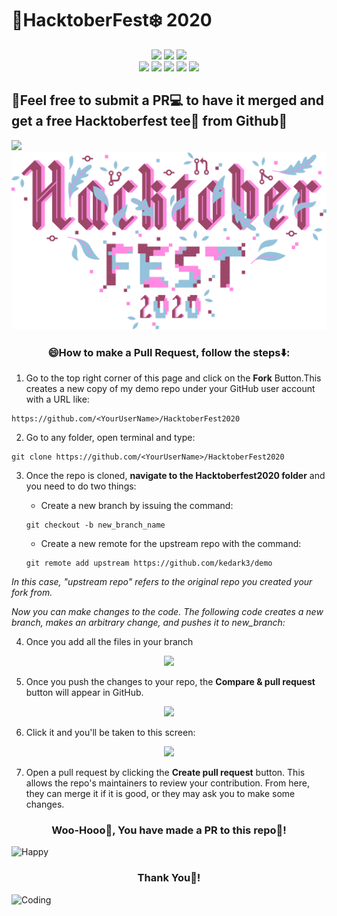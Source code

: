 # 🤗HacktoberFest❄️ 2020
<p align='center'> 
 <img src="https://img.shields.io/badge/-Hacktoberfest-brightgreen?style=for-the-badge" /></a>
 <img src="https://forthebadge.com/images/badges/built-with-love.svg" /></a>
 <img src="https://img.shields.io/badge/-By%20Swarnabha%20Das-yellow?style=for-the-badge" /></a><br>
  <img src="https://img.shields.io/github/issues/sd2001/HacktoberFest2020?style=for-the-badge" /></a>
 <img src="https://img.shields.io/github/stars/sd2001/Hacktoberfest2020%22%3E?style=for-the-badge" /></a>
 <img src="https://img.shields.io/github/forks/sd2001/HacktoberFest2020?style=for-the-badge" /></a>
 <img src="https://img.shields.io/github/contributors/sd2001/HacktoberFest2020?style=for-the-badge" /></a>
 <img src="https://img.shields.io/github/license/sd2001/HacktoberFest2020?style=for-the-badge" /></a>
</p>
<p align="center">
<h2>🤗Feel free to submit a PR💻 to have it merged and get a free Hacktoberfest tee👕 from Github🔮</h2> 

 <img src="https://github.com/sd2001/HacktoberFest2020/blob/master/2.png" /></a>
 <img src="https://github.com/sd2001/HacktoberFest2020/blob/master/1.svg" /></a>
 
</p>
 
### <p align="center">😄How to make a Pull Request, follow the steps⬇️:</p>

1. Go to the top right corner of this page and click on the **Fork** Button.This creates a new copy of my demo repo under your GitHub user account with a URL like:
```
https://github.com/<YourUserName>/HacktoberFest2020
```
2. Go to any folder, open terminal and type:
```
git clone https://github.com/<YourUserName>/HacktoberFest2020
```
3. Once the repo is cloned, **navigate to the Hacktoberfest2020 folder** and you need to do two things:

   - Create a new branch by issuing the command:
   
   ```
   git checkout -b new_branch_name
   ```
   - Create a new remote for the upstream repo with the command:

   ```
   git remote add upstream https://github.com/kedark3/demo
   ```
*In this case, "upstream repo" refers to the original repo you created your fork from.*

*Now you can make changes to the code. The following code creates a new branch, makes an arbitrary change, and pushes it to new_branch:*

4. Once you add all the files in your branch

<p align='center'> 
 <img src="https://github.com/sd2001/HacktoberFest2020/blob/master/3.png" /></a>
 </p>
 
5. Once you push the changes to your repo, the **Compare & pull request** button will appear in GitHub.

<p align='center'> 
 <img src="https://github.com/sd2001/HacktoberFest2020/blob/master/4.png" /></a>
 </p>
 
6. Click it and you'll be taken to this screen:

<p align='center'> 
 <img src="https://github.com/sd2001/HacktoberFest2020/blob/master/5.png" /></a>
 </p>

7. Open a pull request by clicking the **Create pull request** button. This allows the repo's maintainers to review your contribution. From here, they can merge it if it is good, or they may ask you to make some changes.

### <p align="center">**Woo-Hooo🎉, You have made a PR to this repo🥳!**

![Happy](https://media.giphy.com/media/BQAk13taTaKYw/giphy.gif)

</p>

### <p align="center">**Thank You💜!**
 
![Coding](https://media.giphy.com/media/USV0ym3bVWQJJmNu3N/giphy.gif)

</p>








  
  
  
  
  
  
  
  
  
  
  
  
  




